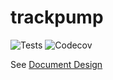 # trackpump 

![Tests](https://github.com/ABuarque/trackpump/workflows/Tests/badge.svg) ![Codecov](https://codecov.io/gh/ABuarque/trackpump/branch/master/graph/badge.svg?token=Y70u29hwMi)

See [Document Design](https://docs.google.com/document/d/1SW4RdMnOCSJxJiowExYM78iWhuD8-DG3aEXk1qunmrM/edit)
